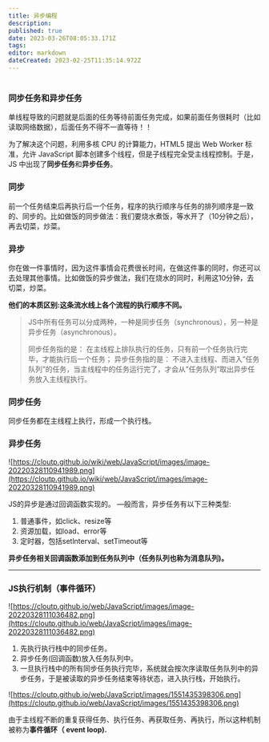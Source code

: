 ```yaml
---
title: 异步编程
description: 
published: true
date: 2023-03-26T08:05:33.171Z
tags: 
editor: markdown
dateCreated: 2023-02-25T11:35:14.972Z
---
```


# 

### 同步任务和异步任务

单线程导致的问题就是后面的任务等待前面任务完成，如果前面任务很耗时（比如读取网络数据），后面任务不得不一直等待！！

为了解决这个问题，利用多核 CPU 的计算能力，HTML5 提出 Web Worker 标准，允许 JavaScript 脚本创建多个线程，但是子线程完全受主线程控制。于是，JS 中出现了**同步任务**和**异步任务**。

### **同步**

前一个任务结束后再执行后一个任务，程序的执行顺序与任务的排列顺序是一致的、同步的。比如做饭的同步做法：我们要烧水煮饭，等水开了（10分钟之后），再去切菜，炒菜。

### **异步**

你在做一件事情时，因为这件事情会花费很长时间，在做这件事的同时，你还可以去处理其他事情。比如做饭的异步做法，我们在烧水的同时，利用这10分钟，去切菜，炒菜。

**他们的本质区别:这条流水线上各个流程的执行顺序不同。**

> JS中所有任务可以分成两种，一种是同步任务（synchronous），另一种是异步任务（asynchronous）。
>
> 同步任务指的是： 在主线程上排队执行的任务，只有前一个任务执行完毕，才能执行后一个任务； 异步任务指的是： 不进入主线程、而进入”任务队列”的任务，当主线程中的任务运行完了，才会从”任务队列”取出异步任务放入主线程执行。

### **同步任务**

同步任务都在主线程上执行，形成一个执行栈。

### 异步任务

![https://cloutp.github.io/wiki/web/JavaScript/images/image-20220328110941989.png](https://cloutp.github.io/wiki/web/JavaScript/images/image-20220328110941989.png)

JS的异步是通过回调函数实现的。 —般而言，异步任务有以下三种类型:

1. 普通事件，如click、resize等
2. 资源加载，如load、error等
3. 定时器，包括setlnterval、setTimeout等

**异步任务相关回调函数添加到任务队列中（任务队列也称为消息队列)。**

---

### JS执行机制（事件循环）

![https://cloutp.github.io/web/JavaScript/images/image-20220328111036482.png](https://cloutp.github.io/web/JavaScript/images/image-20220328111036482.png)

1. 先执行执行栈中的同步任务。
2. 异步任务(回调函数)放入任务队列中。
3. 一旦执行栈中的所有同步任务执行完毕，系统就会按次序读取任务队列中的异步任务，于是被读取的异步任务结束等待状态，进入执行栈，开始执行。

![https://cloutp.github.io/web/JavaScript/images/1551435398306.png](https://cloutp.github.io/web/JavaScript/images/1551435398306.png)

由于主线程不断的重复获得任务、执行任务、再获取任务、再执行，所以这种机制被称为**事件循环（ event loop).**